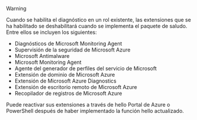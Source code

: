 > [!WARNING]
> Cuando se habilita el diagnóstico en un rol existente, las extensiones que se ha habilitado se deshabilitará cuando se implementa el paquete de saludo. Entre ellos se incluyen los siguientes:
>
> * Diagnósticos de Microsoft Monitoring Agent
> * Supervisión de la seguridad de Microsoft Azure
> * Microsoft Antimalware                 
> * Microsoft Monitoring Agent
> * Agente del generador de perfiles del servicio de Microsoft      
> * Extensión de dominio de Microsoft Azure        
> * Extensión de Microsoft Azure Diagnostics   
> * Extensión de escritorio remoto de Microsoft Azure
> * Recopilador de registros de Microsoft Azure
>
> Puede reactivar sus extensiones a través de hello Portal de Azure o PowerShell después de haber implementado la función hello actualizado.
>
